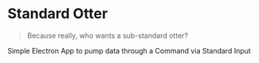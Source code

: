 # Standard Otter

> Because really, who wants a sub-standard otter?

Simple Electron App to pump data through a Command via Standard Input
